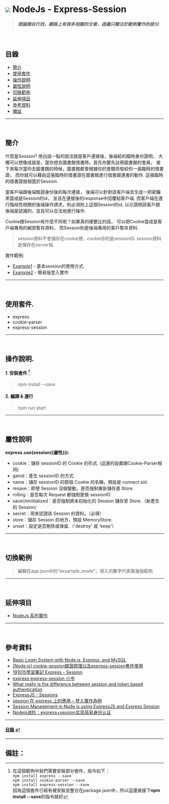 # ![](https://drive.google.com/uc?id=10INx5_pkhMcYRdx_OO4rXNXxcsvPtBYq) NodeJs - Express-Session
> ##### 理論請自行找，網路上有很多相關的文章，這邊只關注於範例實作的部分.

<br>

<!--ts-->
## 目錄
* [簡介](#簡介)
* [使用套件](#使用套件)
* [操作說明](#操作說明)
* [屬性說明](#屬性說明)
* [切換範例](#切換範例)
* [延伸項目](#延伸項目)
* [參考資料](#參考資料)
* [備註](#備註)
<!--te-->

---
<br>

## 簡介
什麼是Session? 用白話一點的說法就是客戶連接後，後端給的臨時身份證明，
大概可以想像成就是，當你想去圖書館借書時，首先你要先註冊圖書館的會員，
接下來每次當你去圖書館的時候，圖書館都會根據你的會籍而發給你一張臨時的借書證，
而你就可以藉由這張臨時的借書證在圖書館進行借書跟還書的動作.
這張臨時的借書證就相當於Session.

當客戶端跟後端驗證身份後的每次連接，
後端可以針對該客戶端去生成一把密鑰來當成是Session的id，
並且在連接後的response中回覆給客戶端.
而客戶端在進行階段性相關的後端操作請求，則必須附上這個Session的id,
以示證明該客戶跟後端是認識的，並且可以合法地進行操作.

Cookie跟Session有什麼不同呢？如果真的硬要比的話，
可以把Cookie當成是客戶端專用的網頁暫存資料，
而Session則是後端專用的客戶暫存資料.

> session資料不會儲存在cookie裡，cookie存的是sessionID.
> session資料是儲存在server端.

實作範例:
- [Example1](https://github.com/RC-Dev-Tech/nodejs-express-session/blob/main/src/examples/example1.ts) - 基本session的使用方式.
- [Example2](https://github.com/RC-Dev-Tech/nodejs-express-session/blob/main/src/examples/example2.ts) - 簡易版登入實作.

---
<br>

## 使用套件.
- express
- cookie-parser
- express-session

---
<br>

## 操作說明.
#### 1. 安裝套件 [^1]
> npm install --save
#### 2. 編譯 & 運行
> npm run start

---
<br>

## 屬性說明
**express.use(session({屬性})):**
- cookie：儲存 sessionID 的 Cookie 的形式. (這邊的設置跟Cookie-Parser相同)
- genid：產生 sessionID 的方式.
- name：儲存 sessionID 的那個 Cookie 的名稱，預設是 connect.sid.
- resave：即使 Session 沒做變動，是否強制重新儲存進 Store.
- rolling：是否每次 Request 都強制更換 sessionID.
- saveUninitialized：是否強制將未初始化的 Session 儲存至 Store.（新產生的 Session）
- secret：用來認證該 Session 的資料。（必填）
- store：儲存 Session 的地方，預設 MemoryStore.
- unset：設定是否刪除或保留.（'destroy' 或 'keep'）

---
<br>

## 切換範例
> 編輯在app.json中的"exsample_mode"，填入的數字代表第幾個範例.

---
<br>

## 延伸項目
* [NodeJs 系列實作](https://github.com/RC-Dev-Tech/nodejs-index) <br>

---
<br>

## 參考資料
* [Basic Login System with Node.js, Express, and MySQL](https://codeshack.io/basic-login-system-nodejs-express-mysql/) <br>
* [[Node.js] cookie-session驗證原理以及express-session套件使用](https://medium.com/johnny%E7%9A%84%E8%BD%89%E8%81%B7%E5%B7%A5%E7%A8%8B%E5%B8%AB%E7%AD%86%E8%A8%98/node-js-cookie-session%E9%A9%97%E8%AD%89%E5%8E%9F%E7%90%86%E4%BB%A5%E5%8F%8Aexpress-session%E5%A5%97%E4%BB%B6%E4%BD%BF%E7%94%A8-aeafa386837e) <br>
* [191015學習筆記 Express - Session](https://ithelp.ithome.com.tw/articles/10228375) <br>
* [express express-session 小书](https://segmentfault.com/a/1190000017341279?utm_source=sf-similar-article) <br>
* [What really is the difference between session and token based authentication](https://dev.to/thecodearcher/what-really-is-the-difference-between-session-and-token-based-authentication-2o39) <br>
* [ExpressJS - Sessions](https://www.tutorialspoint.com/expressjs/expressjs_sessions.htm#) <br>
* [session 在 express 上的應用 – 登入實作為例](https://ithelp.ithome.com.tw/articles/10187464) <br>
* [Session Management in Node.js using ExpressJS and Express Session](https://www.section.io/engineering-education/session-management-in-nodejs-using-expressjs-and-express-session/) <br>
* [Nodejs进阶：express+session实现简易身份认证](https://www.cnblogs.com/chyingp/p/nodejs-learning-express-session.html) <br>

---
<!--ts-->
#### [目錄 ↩](#目錄)
<!--te-->
---
## 備註：

[^1]: 在這個範例中我們需要安裝部分套件，指令如下：<br>
`npm install express --save` <br>
`npm install cookie-parser --save` <br>
`npm install express-session --save` <br>
因為這個套件已經有被安裝並整合在package.json中，所以這邊直接下**npm install --save**的指令就好